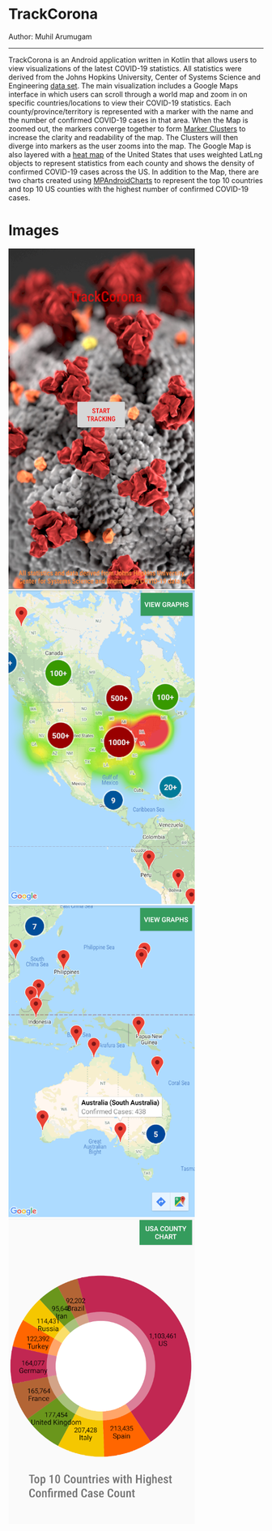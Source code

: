 # TrackCorona

Author: Muhil Arumugam

---

TrackCorona is an Android application written in Kotlin that allows users to view visualizations of the latest COVID-19 statistics. All statistics were derived from the Johns Hopkins University, Center of Systems Science and Engineering [data set](https://github.com/CSSEGISandData/COVID-19). The main visualization includes a Google Maps interface in which users can scroll through a world map and zoom in on specific countries/locations to view their COVID-19 statistics. Each county/province/territory is represented with a marker with the name and the number of confirmed COVID-19 cases in that area. When the Map is zoomed out, the markers converge together to form [Marker Clusters](https://developers.google.com/maps/documentation/android-sdk/utility/marker-clustering) to increase the clarity and readability of the map. The Clusters will then diverge into markers as the user zooms into the map. The Google Map is also layered with a [heat map](https://developers.google.com/maps/documentation/android-sdk/utility/heatmap) of the United States that uses weighted LatLng objects to represent statistics from each county and shows the density of confirmed COVID-19 cases across the US. In addition to the Map, there are two charts created using [MPAndroidCharts](https://github.com/PhilJay/MPAndroidChart) to represent the top 10 countries and top 10 US counties with the highest number of confirmed COVID-19 cases.

# Images

![](images/main_menu.PNG)
![](images/us_map.PNG)
![](images/map_marker.PNG)
![](images/global_chart.PNG)

